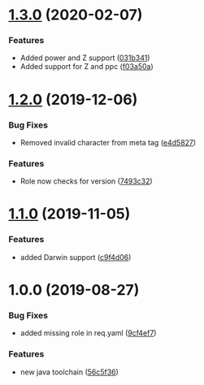 # [1.3.0](https://github.com/mongodb-ansible-roles/ansible-role-java-toolchain/compare/v1.2.0...v1.3.0) (2020-02-07)


### Features

* Added power and Z support ([031b341](https://github.com/mongodb-ansible-roles/ansible-role-java-toolchain/commit/031b3412e62fa057b8447898cccbf8525da973b3))
* Added support for Z and ppc ([f03a50a](https://github.com/mongodb-ansible-roles/ansible-role-java-toolchain/commit/f03a50a9e4a2a36651e54e5f40104ca0ad474387))

# [1.2.0](https://github.com/mongodb-ansible-roles/ansible-role-java-toolchain/compare/v1.1.0...v1.2.0) (2019-12-06)


### Bug Fixes

* Removed invalid character from meta tag ([e4d5827](https://github.com/mongodb-ansible-roles/ansible-role-java-toolchain/commit/e4d58274d950f39ae8e0adcc7a44072925689127))


### Features

* Role now checks for version ([7493c32](https://github.com/mongodb-ansible-roles/ansible-role-java-toolchain/commit/7493c32f613933461bae9d2642b45a4410bb308c))

# [1.1.0](https://github.com/mongodb-ansible-roles/ansible-role-java-toolchain/compare/v1.0.0...v1.1.0) (2019-11-05)


### Features

* added Darwin support ([c9f4d06](https://github.com/mongodb-ansible-roles/ansible-role-java-toolchain/commit/c9f4d06a5490a9ce8198163c6f670227fcba6de2))

# 1.0.0 (2019-08-27)


### Bug Fixes

* added missing role in req.yaml ([9cf4ef7](https://github.com/mongodb-ansible-roles/ansible-role-java-toolchain/commit/9cf4ef7))


### Features

* new java toolchain ([56c5f36](https://github.com/mongodb-ansible-roles/ansible-role-java-toolchain/commit/56c5f36))
